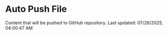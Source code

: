 # Auto Push File

Content that will be pushed to GitHub repository.
Last updated: 07/26/2025, 04:00:47 AM